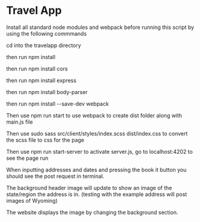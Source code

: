 # Travel App

Install all standard node modules and webpack before running this script by using the following commmands

cd into the travelapp directory

then run npm install 

then run npm install cors

then run npm install express

then run npm install body-parser

then run npm install --save-dev webpack 

Then use npm run start to use webpack to create dist folder along with main.js file

Then use sudo sass src/client/styles/index.scss dist/index.css to convert the scss file to css for the page 

Then use npm run start-server to activate server.js, go to localhost:4202 to see the page run

When inputting addresses and dates and pressing the book it button you should see the post request in terminal. 

The background header image will update to show an image of the state/region the address is in. (testing with the example address will post images of Wyoming)

The website displays the image by changing the background section. 
